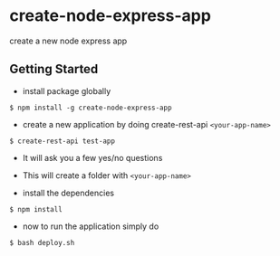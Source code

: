 # create-node-express-app
create a new node express app

## Getting Started

- install package globally

```shell
$ npm install -g create-node-express-app
```

- create a new application by doing create-rest-api `<your-app-name>`
```shell
$ create-rest-api test-app
```
- It will ask you a few yes/no questions
- This will create a folder with `<your-app-name>`

- install the dependencies
```shell
$ npm install
```
- now to run the application simply do
```shell
$ bash deploy.sh
```
